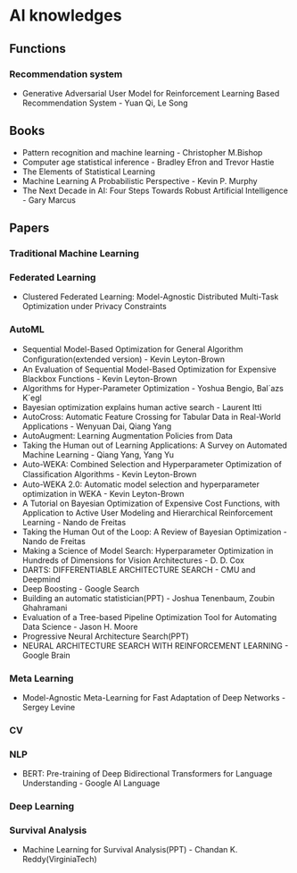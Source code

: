 # AI knowledges
## Functions
### Recommendation system
+ Generative Adversarial User Model for Reinforcement Learning Based Recommendation System - Yuan Qi, Le Song
## Books
+ Pattern recognition and machine learning - Christopher M.Bishop
+ Computer age statistical inference - Bradley Efron and Trevor Hastie
+ The Elements of Statistical Learning
+ Machine Learning A Probabilistic Perspective - Kevin P. Murphy
+ The Next Decade in AI: Four Steps Towards Robust Artificial Intelligence - Gary Marcus
## Papers
### Traditional Machine Learning
### Federated Learning
+ Clustered Federated Learning: Model-Agnostic Distributed Multi-Task Optimization under Privacy Constraints
### AutoML
+ Sequential Model-Based Optimization for General Algorithm Conﬁguration(extended version) - Kevin Leyton-Brown
+ An Evaluation of Sequential Model-Based Optimization for Expensive Blackbox Functions - Kevin Leyton-Brown
+ Algorithms for Hyper-Parameter Optimization - Yoshua Bengio, Bal´azs K´egl
+ Bayesian optimization explains human active search - Laurent Itti
+ AutoCross: Automatic Feature Crossing for Tabular Data in Real-World Applications - Wenyuan Dai, Qiang Yang
+ AutoAugment: Learning Augmentation Policies from Data
+ Taking the Human out of Learning Applications: A Survey on Automated Machine Learning - Qiang Yang, Yang Yu
+ Auto-WEKA: Combined Selection and Hyperparameter Optimization of Classiﬁcation Algorithms - Kevin Leyton-Brown
+ Auto-WEKA 2.0: Automatic model selection and hyperparameter optimization in WEKA - Kevin Leyton-Brown
+ A Tutorial on Bayesian Optimization of Expensive Cost Functions, with Application to Active User Modeling and Hierarchical Reinforcement Learning - Nando de Freitas
+ Taking the Human Out of the Loop: A Review of Bayesian Optimization - Nando de Freitas
+ Making a Science of Model Search: Hyperparameter Optimization in Hundreds of Dimensions for Vision Architectures - D. D. Cox
+ DARTS: DIFFERENTIABLE ARCHITECTURE SEARCH - CMU and Deepmind
+ Deep Boosting - Google Search
+ Building an automatic statistician(PPT) - Joshua Tenenbaum, Zoubin Ghahramani
+ Evaluation of a Tree-based Pipeline Optimization Tool for Automating Data Science - Jason H. Moore
+ Progressive Neural Architecture Search(PPT)
+ NEURAL ARCHITECTURE SEARCH WITH REINFORCEMENT LEARNING - Google Brain
### Meta Learning
+ Model-Agnostic Meta-Learning for Fast Adaptation of Deep Networks - Sergey Levine
### CV
### NLP
+ BERT: Pre-training of Deep Bidirectional Transformers for Language Understanding - Google AI Language

### Deep Learning
### Survival Analysis
+ Machine Learning for Survival Analysis(PPT) - Chandan K. Reddy(VirginiaTech)
